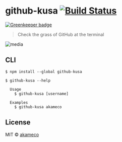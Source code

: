 # github-kusa [![Build Status](https://travis-ci.org/akameco/github-kusa.svg?branch=master)](https://travis-ci.org/akameco/github-kusa)

[![Greenkeeper badge](https://badges.greenkeeper.io/akameco/github-kusa.svg)](https://greenkeeper.io/)

> Check the grass of GitHub at the terminal

![media](https://i.gyazo.com/dc0800ba583826e89c16ef9f712de047.png)

## CLI

```
$ npm install --global github-kusa
```

```
$ github-kusa --help

  Usage
    $ github-kusa [username]

  Examples
    $ github-kusa akameco
```

## License

MIT © [akameco](http://akameco.github.io)
